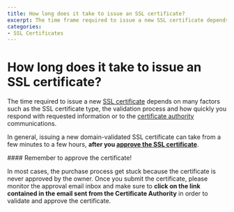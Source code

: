 ```yaml
---
title: How long does it take to issue an SSL certificate?
excerpt: The time frame required to issue a new SSL certificate depends on many factors.
categories:
- SSL Certificates
---
```


# How long does it take to issue an SSL certificate?

The time required to issue a new [SSL certificate](/articles/ssl-certificates/) depends on many factors such as the SSL certificate type, the validation process and how quickly you respond with requested information or to the [certificate authority](/articles/what-is-a-certificate-authority/) communications.

In general, issuing a new domain-validated SSL certificate can take from a few minutes to a few hours, **after you [approve the SSL certificate](/articles/ssl-certificates-email-approval/)**.

<warning>
#### Remember to approve the certificate!

In most cases, the purchase process get stuck because the certificate is never approved by the owner. Once you submit the certificate, please monitor the approval email inbox and make sure to **click on the link contained in the email sent from the Certificate Authority** in order to validate and approve the certificate.
</warning>
